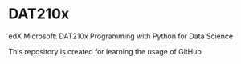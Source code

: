 # DAT210x
edX Microsoft: DAT210x Programming with Python for Data Science

This repository is created for learning the usage of GitHub
